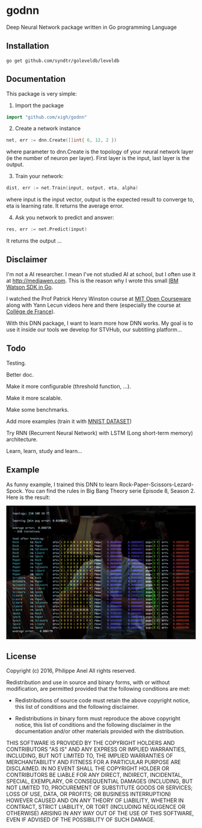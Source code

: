 # godnn
Deep Neural Network package written in Go programming Language

Installation
-----------

	go get github.com/syndtr/goleveldb/leveldb
	
Documentation
-----------

This package is very simple:

1. Import the package

```go
import "github.com/xigh/godnn"
```

2. Create a network instance

```go
net, err := dnn.Create([]int{ 6, 12, 2 })
```

where parameter to dnn.Create is the topology of your neural network layer (ie the number of neuron per layer). First layer is the input, last layer is the output.

3. Train your network:

```go
dist, err := net.Train(input, output, eta, alpha)
```

where input is the input vector, output is the expected result to converge to, eta is learning rate. It returns the average error.

4. Ask you network to predict and answer:

```go
res, err := net.Predict(input)
```

It returns the output ...

Disclaimer
-----------

I'm not a AI researcher. I mean I've not studied AI at school, but I often use it at <http://mediawen.com>. This is the reason why I wrote this small [IBM Watson SDK in Go](https://github.com/Mediawen/watson-go-sdk).

I watched the Prof Patrick Henry Winston course at [MIT Open Courseware](http://ocw.mit.edu/courses/electrical-engineering-and-computer-science/6-034-artificial-intelligence-fall-2010/index.htm) along with Yann Lecun videos here and there (especially the course at [Collège de France](http://www.college-de-france.fr/site/yann-lecun/course-2016-02-12-14h30.htm)).

With this DNN package, I want to learn more how DNN works. My goal is to use it inside our tools we develop for STVHub, our subtitling platform...

Todo
-----------

Testing.

Better doc.

Make it more configurable (threshold function, ...).

Make it more scalable.

Make some benchmarks.

Add more examples (train it with [MNIST DATASET](http://yann.lecun.com/exdb/mnist/))

Try RNN (Recurrent Neural Network) with LSTM (Long short-term memory) architecture.

Learn, learn, study and learn...

Example
-----------

As funny example, I trained this DNN to learn Rock-Paper-Scissors-Lezard-Spock. You can find the rules in Big Bang Theory serie Episode 8, Season 2. Here is the result:

![My image](img/rpsls3.jpg)

License
-----------

Copyright (c) 2016, Philippe Anel
All rights reserved.

Redistribution and use in source and binary forms, with or without
modification, are permitted provided that the following conditions are met:

* Redistributions of source code must retain the above copyright notice, this
  list of conditions and the following disclaimer.

* Redistributions in binary form must reproduce the above copyright notice,
  this list of conditions and the following disclaimer in the documentation
  and/or other materials provided with the distribution.

THIS SOFTWARE IS PROVIDED BY THE COPYRIGHT HOLDERS AND CONTRIBUTORS "AS IS"
AND ANY EXPRESS OR IMPLIED WARRANTIES, INCLUDING, BUT NOT LIMITED TO, THE
IMPLIED WARRANTIES OF MERCHANTABILITY AND FITNESS FOR A PARTICULAR PURPOSE ARE
DISCLAIMED. IN NO EVENT SHALL THE COPYRIGHT HOLDER OR CONTRIBUTORS BE LIABLE
FOR ANY DIRECT, INDIRECT, INCIDENTAL, SPECIAL, EXEMPLARY, OR CONSEQUENTIAL
DAMAGES (INCLUDING, BUT NOT LIMITED TO, PROCUREMENT OF SUBSTITUTE GOODS OR
SERVICES; LOSS OF USE, DATA, OR PROFITS; OR BUSINESS INTERRUPTION) HOWEVER
CAUSED AND ON ANY THEORY OF LIABILITY, WHETHER IN CONTRACT, STRICT LIABILITY,
OR TORT (INCLUDING NEGLIGENCE OR OTHERWISE) ARISING IN ANY WAY OUT OF THE USE
OF THIS SOFTWARE, EVEN IF ADVISED OF THE POSSIBILITY OF SUCH DAMAGE.
